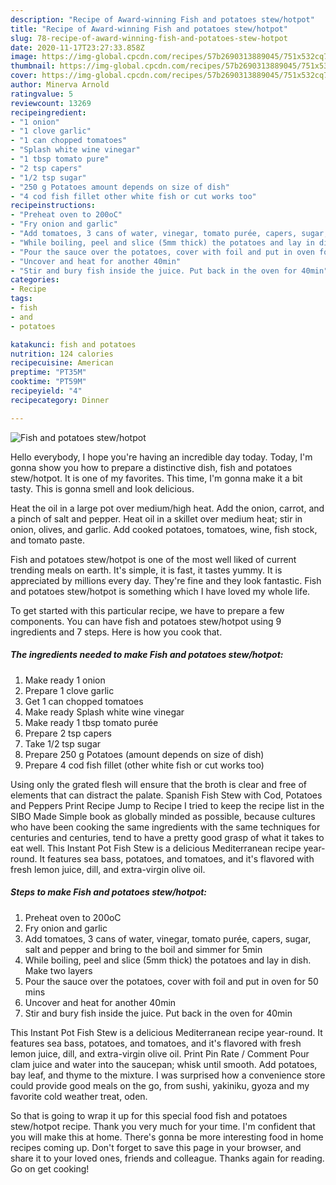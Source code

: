 ```yaml
---
description: "Recipe of Award-winning Fish and potatoes stew/hotpot"
title: "Recipe of Award-winning Fish and potatoes stew/hotpot"
slug: 78-recipe-of-award-winning-fish-and-potatoes-stew-hotpot
date: 2020-11-17T23:27:33.858Z
image: https://img-global.cpcdn.com/recipes/57b2690313889045/751x532cq70/fish-and-potatoes-stewhotpot-recipe-main-photo.jpg
thumbnail: https://img-global.cpcdn.com/recipes/57b2690313889045/751x532cq70/fish-and-potatoes-stewhotpot-recipe-main-photo.jpg
cover: https://img-global.cpcdn.com/recipes/57b2690313889045/751x532cq70/fish-and-potatoes-stewhotpot-recipe-main-photo.jpg
author: Minerva Arnold
ratingvalue: 5
reviewcount: 13269
recipeingredient:
- "1 onion"
- "1 clove garlic"
- "1 can chopped tomatoes"
- "Splash white wine vinegar"
- "1 tbsp tomato pure"
- "2 tsp capers"
- "1/2 tsp sugar"
- "250 g Potatoes amount depends on size of dish"
- "4 cod fish fillet other white fish or cut works too"
recipeinstructions:
- "Preheat oven to 200oC"
- "Fry onion and garlic"
- "Add tomatoes, 3 cans of water, vinegar, tomato purée, capers, sugar, salt and pepper and bring to the boil and simmer for 5min"
- "While boiling, peel and slice (5mm thick) the potatoes and lay in dish. Make two layers"
- "Pour the sauce over the potatoes, cover with foil and put in oven for 50 mins"
- "Uncover and heat for another 40min"
- "Stir and bury fish inside the juice. Put back in the oven for 40min"
categories:
- Recipe
tags:
- fish
- and
- potatoes

katakunci: fish and potatoes 
nutrition: 124 calories
recipecuisine: American
preptime: "PT35M"
cooktime: "PT59M"
recipeyield: "4"
recipecategory: Dinner

---
```



![Fish and potatoes stew/hotpot](https://img-global.cpcdn.com/recipes/57b2690313889045/751x532cq70/fish-and-potatoes-stewhotpot-recipe-main-photo.jpg)

Hello everybody, I hope you're having an incredible day today. Today, I'm gonna show you how to prepare a distinctive dish, fish and potatoes stew/hotpot. It is one of my favorites. This time, I'm gonna make it a bit tasty. This is gonna smell and look delicious.

Heat the oil in a large pot over medium/high heat. Add the onion, carrot, and a pinch of salt and pepper. Heat oil in a skillet over medium heat; stir in onion, olives, and garlic. Add cooked potatoes, tomatoes, wine, fish stock, and tomato paste.

Fish and potatoes stew/hotpot is one of the most well liked of current trending meals on earth. It's simple, it is fast, it tastes yummy. It is appreciated by millions every day. They're fine and they look fantastic. Fish and potatoes stew/hotpot is something which I have loved my whole life.


To get started with this particular recipe, we have to prepare a few components. You can have fish and potatoes stew/hotpot using 9 ingredients and 7 steps. Here is how you cook that.

<!--inarticleads1-->

##### The ingredients needed to make Fish and potatoes stew/hotpot:

1. Make ready 1 onion
1. Prepare 1 clove garlic
1. Get 1 can chopped tomatoes
1. Make ready Splash white wine vinegar
1. Make ready 1 tbsp tomato purée
1. Prepare 2 tsp capers
1. Take 1/2 tsp sugar
1. Prepare 250 g Potatoes (amount depends on size of dish)
1. Prepare 4 cod fish fillet (other white fish or cut works too)


Using only the grated flesh will ensure that the broth is clear and free of elements that can distract the palate. Spanish Fish Stew with Cod, Potatoes and Peppers Print Recipe Jump to Recipe I tried to keep the recipe list in the SIBO Made Simple book as globally minded as possible, because cultures who have been cooking the same ingredients with the same techniques for centuries and centuries, tend to have a pretty good grasp of what it takes to eat well. This Instant Pot Fish Stew is a delicious Mediterranean recipe year-round. It features sea bass, potatoes, and tomatoes, and it&#39;s flavored with fresh lemon juice, dill, and extra-virgin olive oil. 

<!--inarticleads2-->

##### Steps to make Fish and potatoes stew/hotpot:

1. Preheat oven to 200oC
1. Fry onion and garlic
1. Add tomatoes, 3 cans of water, vinegar, tomato purée, capers, sugar, salt and pepper and bring to the boil and simmer for 5min
1. While boiling, peel and slice (5mm thick) the potatoes and lay in dish. Make two layers
1. Pour the sauce over the potatoes, cover with foil and put in oven for 50 mins
1. Uncover and heat for another 40min
1. Stir and bury fish inside the juice. Put back in the oven for 40min


This Instant Pot Fish Stew is a delicious Mediterranean recipe year-round. It features sea bass, potatoes, and tomatoes, and it&#39;s flavored with fresh lemon juice, dill, and extra-virgin olive oil. Print Pin Rate / Comment Pour clam juice and water into the saucepan; whisk until smooth. Add potatoes, bay leaf, and thyme to the mixture. I was surprised how a convenience store could provide good meals on the go, from sushi, yakiniku, gyoza and my favorite cold weather treat, oden. 

So that is going to wrap it up for this special food fish and potatoes stew/hotpot recipe. Thank you very much for your time. I'm confident that you will make this at home. There's gonna be more interesting food in home recipes coming up. Don't forget to save this page in your browser, and share it to your loved ones, friends and colleague. Thanks again for reading. Go on get cooking!
